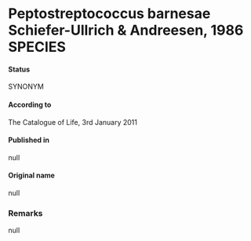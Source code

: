 # Peptostreptococcus barnesae Schiefer-Ullrich & Andreesen, 1986 SPECIES

#### Status
SYNONYM

#### According to
The Catalogue of Life, 3rd January 2011

#### Published in
null

#### Original name
null

### Remarks
null
